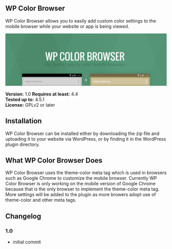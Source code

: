 ## WP Color Browser
WP Color Browser allows you to easily add custom color settings to the mobile browser while your website or app is being viewed.

![Alt text](https://raw.githubusercontent.com/CarlosRios/wp-color-browser/master/assets/images/banner.jpg "WP Color Browser")

**Version:**			1.0 
**Requires at least:**	4.4  
**Tested up to:**		4.5.1  
**License:**			GPLv2 or later  

## Installation
WP Color Browser can be installed either by downloading the zip file and uploading it to your website via WordPress, or by finding it in the WordPress plugin directory.

## What WP Color Browser Does
WP Color Browser uses the theme-color meta tag which is used in browsers such as Google Chrome to customize the mobile browser. Currently WP Color Browser is only working on the mobile version of Google Chrome because that is the only browser to implement the theme-color meta tag. More settings will be added to the plugin as more browers adopt use of theme-color and other meta tags.

## Changelog

### 1.0
 - initial commit